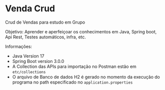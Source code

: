 # Venda Crud

Crud de Vendas para estudo em Grupo

Objetivo: Aprender e aperfeiçoar os conhecimentos em Java, Spring boot, Api Rest, Testes automáticos, infra, etc.

Informações:
- Java Version 17
- Spring Boot version 3.0.0
- A Collection das APIs para importação no Postman estão em ``etc/collections`` 
- O arquivo de Banco de dados H2 é gerado no momento da execução do programa no path especificado no ``application.properties``
